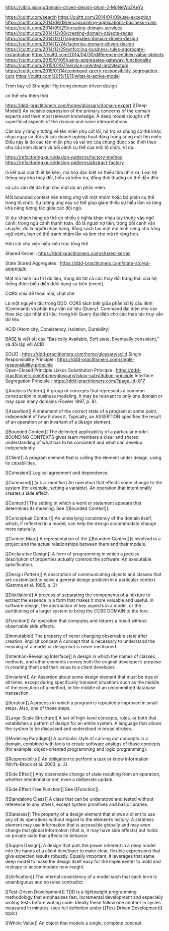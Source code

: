 <!-- Hãy sử dụng Ngôn ngữ chung (Ubiquitous Language) trong domain driven design (DDD) với nội dung nghiệp vụ kinh doanh sau: -->

<!-- 1. **Khách hàng (Customer):** -->
<!-- - **Mô tả:** Người sử dụng dịch vụ, có thể là cá nhân hoặc tổ chức. -->

<!-- 2. **Hóa đơn điện tử (Electronic Invoice):** -->
<!-- - **Mô tả:** Hóa đơn được tạo và quản lý điện tử thay vì truyền thống trên giấy. -->

<!-- Bằng cách sử dụng ngôn ngữ chung như trên, chúng ta có thể tạo ra một mô hình DDD rõ ràng và dễ hiểu, giúp các đội phát triển, quản lý dự án và người dùng hiểu rõ về các yêu cầu và chức năng của hệ thống. -->
<!--@  -->
<!--@  -->


<!--@  -->
<!--@  -->

https://viblo.asia/p/domain-driven-design-phan-2-MgNeWoZAeYx

https://culttt.com/search
https://culttt.com/2014/04/09/use-exception
https://culttt.com/2014/08/18/encapsulating-applications-business-rules
https://culttt.com/2014/09/29/creating-domain-services
https://culttt.com/2014/12/08/creating-domain-objects-recap
https://culttt.com/2014/12/17/aggregates-domain-driven-design
https://culttt.com/2014/12/24/factories-domain-driven-design
https://culttt.com/2014/12/29/enforcing-business-rules-aggregate-instantiation
https://culttt.com/2014/04/30/difference-entities-value-objects
https://culttt.com/2015/01/05/using-aggregates-gateway-functionality
https://culttt.com/2015/01/07/service-oriented-architecture
https://culttt.com/2015/01/14/command-query-responsibility-segregation-cqrs
https://culttt.com/2015/11/11/what-is-active-model

<!--@  -->
<!--@  -->
<!--@  -->
<!--@  -->
<!--@  -->
<!--@  -->
<!--@  -->
<!--@  -->
<!--@  -->

Trình bày về Strangler Fig trong domain driven design

<!-- Business Model Canvas : https://ddd-practitioners.com/business-value-canvas -->

có thể nêu thêm thôi


https://ddd-practitioners.com/home/glossary/domain-expert
[[Deep Model]] An incisive expression of the primary concerns of the domain experts and their most relevant knowledge. A deep model sloughs off superficial aspects of the domain and naive interpretations.
<!-- [[Domain Expert]] A member of a software project whose field is the domain of the application, rather than software development. Not just any user of the software, the domain expert has deep knowledge of the subject. -->

<!-- Problem Domain :https://ddd-practitioners.com/home/glossary/problem-domain -->
<!-- Solution Domain :https://ddd-practitioners.com/home/glossary/solution-domain -->
<!-- subdomain: https://ddd-practitioners.com/home/glossary/subdomain-->
<!-- Core Domain   https://ddd-practitioners.com/home/glossary/domain/core-domain/   -->

Cần lưu ý rằng ý tưởng về tên miền phụ cốt lõi, hỗ trợ và chung có thể khác nhau ngay cả đối với các doanh nghiệp hoạt động trong cùng một tên miền. Điều này là do các tên miền phụ và vai trò của chúng được xác định theo nhu cầu kinh doanh và bối cảnh cụ thể của mỗi tổ chức. Ví dụ:

<!-- Highlighted Core : https://ddd-practitioners.com/highlighted-core -->
<!-- Segregated Core : https://ddd-practitioners.com/?page_id=378 -->

<!-- Generic Subdomain : https://ddd-practitioners.com/generic-subdomain -->
<!-- Supporting Subdomain : https://ddd-practitioners.com/supporting-subdomain -->

<!-- Domain Object : https://ddd-practitioners.com/domain-object   -->
<!-- Entity : https://ddd-practitioners.com/entity   -->
<!-- Entity Identity : https://ddd-practitioners.com/entity-identity   -->

<!-- Value Object : https://ddd-practitioners.com/home/glossary/value-object   -->
<!-- Service : https://ddd-practitioners.com/service -->

<!-- Factory : https://ddd-practitioners.com/factory -->
<!-- Module : https://ddd-practitioners.com/?page_id=618 -->

https://refactoring.guru/design-patterns/factory-method
https://refactoring.guru/design-patterns/abstract-factory

<!-- Domain Model: https://ddd-practitioners.com/home/glossary/domain-model -->

<!-- Big Ball of Mud : https://ddd-practitioners.com/home/glossary/big-ball-of-mud   -->

là kết quả của thiết kế kém, mã hóa đặc biệt và thiếu tầm nhìn xa.
Loại hệ thống này khó thay đổi, hiểu và kiểm tra, đồng thời thường có thể dẫn đến

 <!-- nợ kỹ thuật -->

và các vấn đề dài hạn cho một dự án phần mềm.

<!-- CI/CD -->

<!-- Bounded Context: https://ddd-practitioners.com/home/glossary/bounded-context -->

Mỗi bounded context nên tương ứng với một nhóm hoặc bộ phận cụ thể trong tổ chức. Sự tương ứng này có thể giúp giảm thiểu sự hiểu lầm và tăng khả năng tương tác giữa các đội ngũ.

Ví dụ: khách hàng có thể có nhiều ý nghĩa khác nhau tùy thuộc vào ngữ cảnh: trong ngữ cảnh thanh toán, đó là người nợ tiền; trong bối cảnh vận chuyển, đó là người nhận hàng. Bằng cách tạo một mô hình riêng cho từng ngữ cảnh, bạn có thể tránh nhầm lẫn và làm cho mã rõ ràng hơn.

<!-- Bounded Context Relationships : https://ddd-practitioners.com/bounded-context-relationship   -->

<!-- Context Mapping : https://ddd-practitioners.com/context-map -->

Hữu ích cho việc hiểu kiến ​​trúc tổng thể

<!-- Separate Ways : https://ddd-practitioners.com/separate-ways   -->
<!-- Customer/Supplier : https://ddd-practitioners.com/customer-supplier   -->

<!-- Partnership : https://ddd-practitioners.com/partnership   -->

<!-- Conformist : https://ddd-practitioners.com/conformist   -->
<!-- Anti-Corruption Layer (ACL) : https://ddd-practitioners.com/anticorruption-layer -->
<!-- Test-Driven Development : https://ddd-practitioners.com/test-driven-development -->
<!-- Open-Host Service : https://ddd-practitioners.com/open-host-service   -->

Shared Kernel : https://ddd-practitioners.com/shared-kernel

<!-- Published Language : https://ddd-practitioners.com/published-language -->

<!-- Aggregate:   https://ddd-practitioners.com/home/glossary/aggregate/ -->

State Stored Aggregates : https://ddd-practitioners.com/state-stored-aggregate

<!-- Consistency Boundary : https://ddd-practitioners.com/glossary/consistency-boundary -->

<!--! factor  -->
<!-- Repository : https://ddd-practitioners.com/?page_id=555 -->

<!-- Layered Architecture : https://ddd-practitioners.com/layered-architecture   -->
<!-- Infrastructure Service : https://ddd-practitioners.com/infrastructure-service   -->

<!-- Domain Services: https://ddd-practitioners.com/home/glossary/domain-services -->
<!-- Application Service : https://ddd-practitioners.com/application-service -->

<!-- Ubiquitous Language : https://ddd-practitioners.com/home/glossary/ubiquitous-language -->
<!-- Strategic Design : https://ddd-practitioners.com/strategic-design   -->

<!-- Tactical Design : https://ddd-practitioners.com/?page_id=453 -->

<!--@saga -->
<!--@CQRS (Command Query Responsibility Segregation): -->
<!--@Event Sourcing: -->
<!-- Strong Consistency : https://ddd-practitioners.com/?page_id=421 -->
<!-- Snapshots : https://ddd-practitioners.com/snapshots   -->
<!-- Saga : https://ddd-practitioners.com/home/glossary/saga   -->
 <!-- Outbox Pattern -->
<!-- Optimistic Concurrency Control : https://ddd-practitioners.com/?page_id=609 -->

<!-- https://www.linkedin.com/pulse/api-strategy-conways-law-inverse-conway-manoeuvre-mikael-wall%C3%A9n/ -->

Một mô hình lưu trữ dữ liệu, trong đó tất cả các thay đổi trạng thái của hệ thống được biểu diễn dưới dạng sự kiện (event).

<!-- EventStorming : https://ddd-practitioners.com/home/glossary/eventstorming   -->
<!-- Domain Storytelling : https://ddd-practitioners.com/?page_id=1005 -->

<!-- CQRS : https://ddd-practitioners.com/?page_id=574 -->

CQRS chia để thoải mái, chặt chẽ

Là một nguyên tắc trong DDD, CQRS tách biệt giữa phần xử lý câu lệnh (Command) và phần truy vấn dữ liệu (Query).
Command đại diện cho các thao tác cập nhật dữ liệu, trong khi Query đại diện cho các thao tác truy vấn dữ liệu.

<!-- Event-Driven Architecture : https://ddd-practitioners.com/home/glossary/event-driven-architecture   -->

<!-- Event Modeling : https://ddd-practitioners.com/?page_id=994 -->

<!-- Event Replay : https://ddd-practitioners.com/?page_id=585 -->

<!-- Event Sourced Aggregates : https://ddd-practitioners.com/event-sourcing   -->

<!-- Event Sourcing : https://ddd-practitioners.com/?page_id=581 -->

<!-- Eventual Consistency : https://ddd-practitioners.com/?page_id=419 -->

<!-- Change Data Capture: https://en.wikipedia.org/wiki/CAP_theorem -->

<!-- ACID Transaction : https://ddd-practitioners.com/?page_id=415 -->

ACID (Atomicity, Consistency, Isolation, Durability)

<!-- BASE Transaction  -->

BASE là viết tắt của "Basically Available, Soft state, Eventually consistent," và đối lập với ACID

<!-- Command : https://ddd-practitioners.com/?page_id=596 -->
<!-- Command Handler : https://ddd-practitioners.com/?page_id=599 -->
<!-- Compensating Action : https://ddd-practitioners.com/compensating-action   -->
<!-- Compensating Transaction : https://ddd-practitioners.com/compensating-transaction   -->
<!-- Compensating Workflow : https://ddd-practitioners.com/compensating-workflow   -->

<!-- Domain Event : https://ddd-practitioners.com/domain-event   -->
<!-- PublishSubscribe : https://www.enterpriseintegrationpatterns.com/patterns/messaging/PublishSubscribeChannel.html -->
<!--@ Dependency Inversion Principle    -->

SOLID : https://ddd-practitioners.com/home/glossary/solid
Single Responsibility Principle : https://ddd-practitioners.com/single-responsibility-principle  
Open-Closed Principle
Liskov Substitution Principle : https://ddd-practitioners.com/home/glossary/liskov-substitution-principle
Interface Segregation Principle : https://ddd-practitioners.com/?page_id=817

<!--!========================================================== -->
<!--!========================================================== -->
<!--!========================================================== -->
<!--!========================================================== -->
<!--!========================================================== -->
<!--!========================================================== -->
<!--!========================================================== -->
 <!-- mỗi dịch vụ xuất bản và đăng ký các sự kiện nếu cần.    Cách tiếp cận này có thể mở rộng và linh hoạt hơn so với điều phối, nhưng cũng phức tạp hơn trong việc triển khai và bảo trì.   Tuy nhiên, nó cũng có thể linh hoạt hơn vì mỗi dịch vụ có thể phát triển độc lập và lỗi trong một dịch vụ không nhất thiết ảnh hưởng đến toàn bộ hệ thống. -->

<!--  -->

<!--  -->

<!-- [[Aggregate]] A cluster of associated objects that are treated as a unit for the purpose of data changes. External references are restricted to one member of the AGGREGATE, designated as the root. A set of consistency rules applies within the AGGREGATE’S boundaries. -->

[[Analysis Pattern]] A group of concepts that represents a common construction in business modeling. It may be relevant to only one domain or may span many domains (Fowler 1997, p. 8).

[[Assertion]] A statement of the correct state of a program at some point, independent of how it does it. Typically, an ASSERTION specifies the result of an operation or an invariant of a design element.

[[Bounded Context]] The delimited applicability of a particular model. BOUNDING CONTEXTS gives team members a clear and shared understanding of what has to be consistent and what can develop independently.

[[Client]] A program element that is calling the element under design, using its capabilities.

[[Cohesion]] Logical agreement and dependence.

[[Command]] (a.k.a. modifier) An operation that effects some change to the system (for example, setting a variable). An operation that intentionally creates a side effect.

[[Context]] The setting in which a word or statement appears that determines its meaning. See [[Bounded Context]].

[[Conceptual Contour]] An underlying consistency of the domain itself, which, if reflected in a model, can help the design accommodate change more naturally.

[[Context Map]] A representation of the [[Bounded Context]]s involved in a project and the actual relationships between them and their models.

<!-- [[Core Domain]] The distinctive part of the model, central to the user’s goals, that differentiates the application and makes it valuable. -->

[[Declarative Design]] A form of programming in which a precise description of properties actually controls the software. An executable specification.


[[Design Pattern]] A description of communicating objects and classes that are customized to solve a general design problem in a particular context. (Gamma et al. 1995, p. 3)

[[Distillation]] A process of separating the components of a mixture to extract the essence in a form that makes it more valuable and useful. In software design, the abstraction of key aspects in a model, or the partitioning of a larger system to bring the CORE DOMAIN to the fore.




<!-- [[Domain Layer]] That portion of the design and implementation responsible for domain logic within a LAYERED ARCHITECTURE. The domain layer is where the software expression of the domain model lives. -->

<!-- [[Entity]] An object fundamentally defined not by its attributes, but by a thread of continuity and identity. -->

<!-- [[Factory]] A mechanism for encapsulating complex creation logic and abstracting the type of a created object for the sake of a client. -->

[[Function]] An operation that computes and returns a result without observable side effects.

[[Immutable]] The property of never changing observable state after creation. implicit concept A concept that is necessary to understand the meaning of a model or design but is never mentioned.

[[Intention-Revealing Interface]] A design in which the names of classes, methods, and other elements convey both the original developer’s purpose in creating them and their value to a client developer.

[[Invariant]] An Assertion about some design element that must be true at all times, except during specifically transient situations such as the middle of the execution of a method, or the middle of an uncommitted database transaction.

[[Iteration]] A process in which a program is repeatedly improved in small steps. Also, one of those steps.

[[Large-Scale Structure]] A set of high-level concepts, rules, or both that establishes a pattern of design for an entire system. A language that allows the system to be discussed and understood in broad strokes.

<!-- [[Layered Architecture]] A technique for separating the concerns of a software system, isolating a domain layer, among other things. -->

<!-- [[Life Cycle]] A sequence of states an object can take on between creation and deletion, typically with constraints to ensure integrity when changing from one state to another. May include migration of an [[Entity]] between systems and different [[Bounded Contexts]]. -->

<!-- [[Model]] A system of abstractions that describes selected aspects of a domain and can be used to solve problems related to that domain. -->

<!-- [[Model-Driven Design]] A design in which some subset of software elements corresponds closely to elements of a model. Also, a process of codeveloping a model and an implementation that stay aligned with each other. -->

[[Modeling Paradigm]] A particular style of carving out concepts in a domain, combined with tools to create software analogs of those concepts (for example, object-oriented programming and logic programming).

<!-- [[Repository]] A mechanism for encapsulating storage, retrieval, and search behavior which emulates a collection of objects. -->

[[Responsibility]] An obligation to perform a task or know information (Wirfs-Brock et al. 2003, p. 3).

<!-- [[Service]] An operation offered as an interface that stands alone in the model, with no encapsulated state. -->

[[Side Effect]] Any observable change of state resulting from an operation, whether intentional or not, even a deliberate update.

[[Side Effect Free Function]] See [[Function]].

[[Standalone Class]] A class that can be understood and tested without reference to any others, except system primitives and basic libraries.

[[Stateless]] The property of a design element that allows a client to use any of its operations without regard to the element’s history. A stateless element may use information that is accessible globally and may even change that global information (that is, it may have side effects) but holds no private state that affects its behavior.

<!-- [[Strategic Design]] Modeling and design decisions that apply to large parts of the system. Such decisions affect the entire project and have to be decided at team level. -->

[[Supple Design]] A design that puts the power inherent in a deep model into the hands of a client developer to make clear, flexible expressions that give expected results robustly. Equally important, it leverages that same deep model to make the design itself easy for the implementer to mold and reshape to accommodate new insight.

<!-- [[Ubiquitous Language]] A language structured around the domain model and used by all team members to connect all the activities of the team with the software. -->

[[Unification]] The internal consistency of a model such that each term is unambiguous and no rules contradict.

[[Test-Driven Development]] TDD is a lightweight programming methodology that emphasizes fast, incremental development and especially writing tests before writing code. Ideally these follow one another in cycles measured in minutes. (see full definition under [[Test-Driven Development]] topic)

<!-- [[Value Object]] An object that describes some characteristic or attribute but carries no concept of identity. -->

[[Whole Value]] An object that models a single, complete concept.
